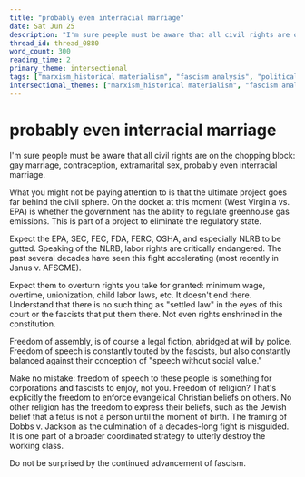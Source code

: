 ```yaml
---
title: "probably even interracial marriage"
date: Sat Jun 25
description: "I'm sure people must be aware that all civil rights are on the chopping block: gay marriage, contraception, extramarital sex, probably even interracial..."
thread_id: thread_0880
word_count: 300
reading_time: 2
primary_theme: intersectional
tags: ["marxism_historical materialism", "fascism analysis", "political economy", "organizational theory"]
intersectional_themes: ["marxism_historical materialism", "fascism analysis", "political economy", "organizational theory"]
---
```


# probably even interracial marriage

I'm sure people must be aware that all civil rights are on the chopping block: gay marriage, contraception, extramarital sex, probably even interracial marriage.

What you might not be paying attention to is that the ultimate project goes far behind the civil sphere. On the docket at this moment (West Virginia vs. EPA) is whether the government has the ability to regulate greenhouse gas emissions. This is part of a project to eliminate the regulatory state.

Expect the EPA, SEC, FEC, FDA, FERC, OSHA, and especially NLRB to be gutted. Speaking of the NLRB, labor rights are critically endangered. The past several decades have seen this fight accelerating (most recently in Janus v. AFSCME).

Expect them to overturn rights you take for granted: minimum wage, overtime, unionization, child labor laws, etc. It doesn't end there. Understand that there is no such thing as "settled law" in the eyes of this court or the fascists that put them there. Not even rights enshrined in the constitution.

Freedom of assembly, is of course a legal fiction, abridged at will by police. Freedom of speech is constantly touted by the fascists, but also constantly balanced against their conception of "speech without social value."

Make no mistake: freedom of speech to these people is something for corporations and fascists to enjoy, not you. Freedom of religion? That's explicitly the freedom to enforce evangelical Christian beliefs on others. No other religion has the freedom to express their beliefs, such as the Jewish belief that a fetus is not a person until the moment of birth. The framing of Dobbs v. Jackson as the culmination of a decades-long fight is misguided. It is one part of a broader coordinated strategy to utterly destroy the working class.

Do not be surprised by the continued advancement of fascism.